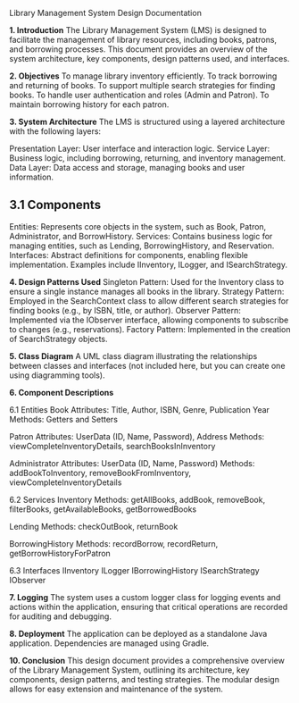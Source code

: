 Library Management System Design Documentation

**1. Introduction**
The Library Management System (LMS) is designed to facilitate the management of library resources, including books, patrons, and borrowing processes. This document provides an overview of the system architecture, key components, design patterns used, and interfaces.

**2. Objectives**
To manage library inventory efficiently.
To track borrowing and returning of books.
To support multiple search strategies for finding books.
To handle user authentication and roles (Admin and Patron).
To maintain borrowing history for each patron.

**3. System Architecture**
The LMS is structured using a layered architecture with the following layers:

Presentation Layer: 
  User interface and interaction logic.
Service Layer: 
  Business logic, including borrowing, returning, and inventory management.
Data Layer: 
  Data access and storage, managing books and user information.

3.1 Components
---------------
Entities: 
  Represents core objects in the system, such as Book, Patron, Administrator, and BorrowHistory.
Services: 
  Contains business logic for managing entities, such as Lending, BorrowingHistory, and Reservation.
Interfaces: 
  Abstract definitions for components, enabling flexible implementation. Examples include IInventory, ILogger, and ISearchStrategy.

**4. Design Patterns Used**
Singleton Pattern: 
  Used for the Inventory class to ensure a single instance manages all books in the library.
Strategy Pattern: 
  Employed in the SearchContext class to allow different search strategies for finding books (e.g., by ISBN, title, or author).
Observer Pattern: 
  Implemented via the IObserver interface, allowing components to subscribe to changes (e.g., reservations).
Factory Pattern:
  Implemented in the creation of SearchStrategy objects.

**5. Class Diagram**
A UML class diagram illustrating the relationships between classes and interfaces (not included here, but you can create one using diagramming tools).

**6. Component Descriptions**

6.1 Entities
Book
  Attributes: Title, Author, ISBN, Genre, Publication Year
  Methods: Getters and Setters

Patron
  Attributes: UserData (ID, Name, Password), Address
  Methods: viewCompleteInventoryDetails, searchBooksInInventory

Administrator
  Attributes: UserData (ID, Name, Password)
  Methods: addBookToInventory, removeBookFromInventory, viewCompleteInventoryDetails

6.2 Services
Inventory
  Methods: getAllBooks, addBook, removeBook, filterBooks, getAvailableBooks, getBorrowedBooks

Lending
  Methods: checkOutBook, returnBook

BorrowingHistory
  Methods: recordBorrow, recordReturn, getBorrowHistoryForPatron

6.3 Interfaces
  IInventory
  ILogger
  IBorrowingHistory
  ISearchStrategy
  IObserver

**7. Logging**
  The system uses a custom logger class for logging events and actions within the application, ensuring that critical operations are recorded for auditing and debugging.

**8. Deployment**
  The application can be deployed as a standalone Java application. Dependencies are managed using Gradle.

**10. Conclusion**
  This design document provides a comprehensive overview of the Library Management System, outlining its architecture, key components, design patterns, and testing strategies. The modular design allows for easy extension and maintenance of the system.
